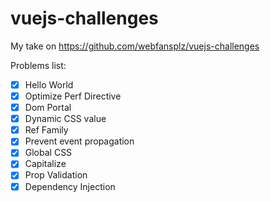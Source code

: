 # vuejs-challenges
My take on https://github.com/webfansplz/vuejs-challenges

Problems list:
- [x] Hello World
- [x] Optimize Perf Directive
- [x] Dom Portal
- [x] Dynamic CSS value
- [x] Ref Family
- [x] Prevent event propagation
- [x] Global CSS
- [x] Capitalize
- [x] Prop Validation
- [x] Dependency Injection
